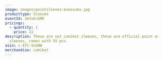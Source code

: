```yaml
---
image: images/pointsleeves-konosuba.jpg
producttype: Sleeves
eventId: 1mYu6cGMR
pricings:
  - quantity: 1
    price: 22
description: These are not comiket sleeves, these are official point exchange
  sleeves, comes with 55 pcs.
asin: s-XfC-VuGWW
merchandise: comiket
---
```

